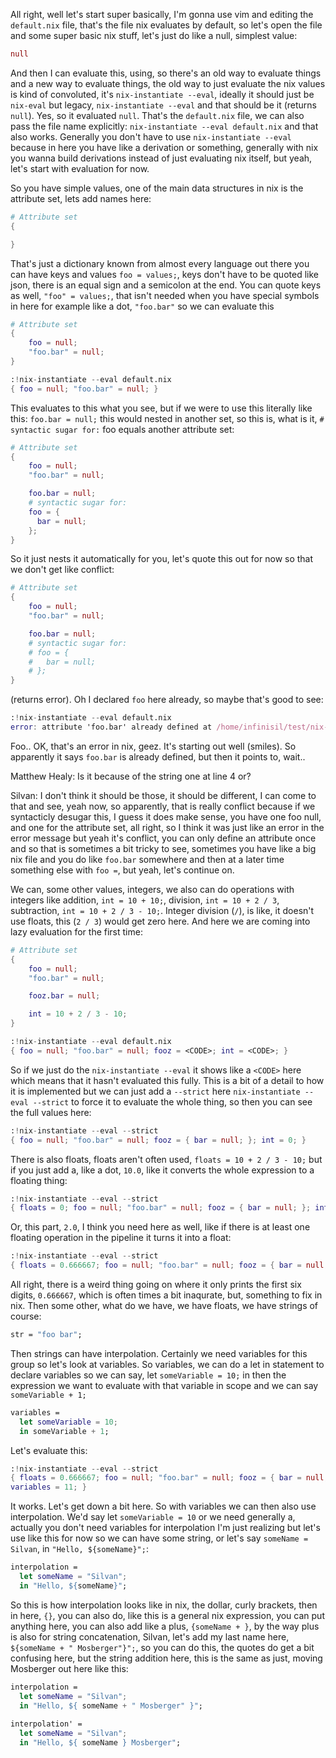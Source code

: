 All right, well let's start super basically, I'm gonna use vim and editing the `default.nix` file, that's the file
nix evaluates by default, so let's open the file and some super basic nix stuff, let's just do like a null,
simplest value:

```nix
null
```

And then I can evaluate this, using, so there's an old way to evaluate things and a new way to evaluate things, the
old way to just evaluate the nix values is kind of convoluted, it's `nix-instantiate --eval`, ideally it should just
be `nix-eval` but legacy, `nix-instantiate --eval` and that should be it (returns `null`). Yes, so it evaluated `null`.
That's the `default.nix` file, we can also pass the file name explicitly: `nix-instantiate --eval default.nix` and 
that also works. Generally you don't have to use `nix-instantiate --eval` because in here you have like a derivation
or something, generally with nix you wanna build derivations instead of just evaluating nix itself, but yeah, let's
start with evaluation for now. 

So you have simple values, one of the main data structures in nix is the attribute set, lets add names here:

```nix
# Attribute set
{

}
```

That's just a dictionary known from almost every language out there you can have keys and values `foo = values;`, 
keys don't have to be quoted like json, there is an equal sign and a semicolon at the end. You can quote keys
as well, `"foo" = values;`, that isn't needed when you have special symbols in here for example like a dot,
`"foo.bar"` so we can evaluate this

```nix
# Attribute set
{
    foo = null;
    "foo.bar" = null;
}
```

```nix
:!nix-instantiate --eval default.nix
{ foo = null; "foo.bar" = null; }
```

This evaluates to this what you see, but if we were to use this literally like this: `foo.bar = null;` this would
nested in another set, so this is, what is it, `# syntactic sugar for:` foo equals another attribute set:

```nix
# Attribute set
{
    foo = null;
    "foo.bar" = null;

    foo.bar = null;
    # syntactic sugar for:
    foo = {
      bar = null;
    };
}
```

So it just nests it automatically for you, let's quote this out for now so that we don't get like conflict:

```nix
# Attribute set
{
    foo = null;
    "foo.bar" = null;

    foo.bar = null;
    # syntactic sugar for:
    # foo = {
    #   bar = null;
    # };
}
```

(returns error). Oh I declared `foo` here already, so maybe that's good to see:

```nix
:!nix-instantiate --eval default.nix
error: attribute 'foo.bar' already defined at /home/infinisil/test/nix-tutorial/default.nix:3:3..
```

Foo.. OK, that's an error in nix, geez. It's starting out well (smiles). So apparently it says `foo.bar` is already defined,
but then it points to, wait..

Matthew Healy: Is it because of the string one at line 4 or?

Silvan: I don't think it should be those, it should be different, I can come to that and see, yeah now, so apparently,
that is really conflict because if we syntacticly desugar this, I guess it does make sense, you have one foo null,
and one for the attribute set, all right, so I think it was just like an error in the error message but yeah it's 
conflict, you can only define an attribute once and so that is sometimes a bit tricky to see, sometimes you have 
like a big nix file and you do like `foo.bar` somewhere and then at a later time something else with `foo =`, but
yeah, let's continue on.

We can, some other values, integers, we also can do operations with integers like addition, `int = 10 + 10;`,
division, `int = 10 + 2 / 3`, subtraction, `int = 10 + 2 / 3 - 10;`. Integer division (`/`), is like, it doesn't use
floats, this (`2 / 3`) would get zero here. And here we are coming into lazy evaluation for the first time:

```nix
# Attribute set
{
    foo = null;
    "foo.bar" = null;

    fooz.bar = null;

    int = 10 + 2 / 3 - 10;
}
```

```nix
:!nix-instantiate --eval default.nix
{ foo = null; "foo.bar" = null; fooz = <CODE>; int = <CODE>; }
```

So if we just do the `nix-instantiate --eval` it shows like a `<CODE>` here which means that it hasn't evaluated this
fully. This is a bit of a detail to how it is implemented but we can just add a `--strict` here `nix-instantiate --eval --strict`
to force it to evaluate the whole thing, so then you can see the full values here:

```nix
:!nix-instantiate --eval --strict
{ foo = null; "foo.bar" = null; fooz = { bar = null; }; int = 0; }
```

There is also floats, floats aren't often used, `floats = 10 + 2 / 3 - 10;` 
but if you just add a, like a dot, `10.0`, like it converts the whole
expression to a floating thing:

```nix
:!nix-instantiate --eval --strict
{ floats = 0; foo = null; "foo.bar" = null; fooz = { bar = null; }; int = 0; }
```

Or, this part, `2.0`, I think you need here as well, like if there is at least one floating operation in the
pipeline it turns it into a float:

```nix
:!nix-instantiate --eval --strict 
{ floats = 0.666667; foo = null; "foo.bar" = null; fooz = { bar = null; }; int = 0; }
```

All right, there is a weird thing going on where it only prints the first six digits, `0.666667`, which is
often times a bit inaqurate, but, something to fix in nix. Then some other, what do we have, we have
floats, we have strings of course:

```nix
str = "foo bar";
```

Then strings can have interpolation. Certainly we need variables for this group so let's look at variables.
So variables, we can do a let in statement to declare variables so we can say, let `someVariable = 10;` 
in then the expression we want to evaluate with that variable in scope and we can say
`someVariable + 1;`

```nix
variables = 
  let someVariable = 10;
  in someVariable + 1;
```

Let's evaluate this:

```nix
:!nix-instantiate --eval --strict
{ floats = 0.666667; foo = null; "foo.bar" = null; fooz = { bar = null; }; int = 0; str = "foo bar";
variables = 11; }
```

It works. Let's get down a bit here. So with variables we can then also use interpolation. We'd say let
`someVariable = 10` or we need generally a, actually you don't need variables for interpolation I'm just
realizing but let's use like this for now so we can have some string, or let's say `someName = Silvan`,
in `"Hello, ${someName}";`:

```nix
interpolation = 
  let someName = "Silvan";
  in "Hello, ${someName}";
```

So this is how interpolation looks like in nix, the dollar, curly brackets, then in here, `{}`, you can
also do, like this is a general nix expression, you can put anything here, you can also add like a plus,
`{someName + }`, by the way plus is also for string concatenation, Silvan, let's add my last name here,
`${someName + " Mosberger"}";`, so you can do this, the quotes do get a bit confusing here, but the
string addition here, this is the same as just, moving Mosberger out here like this:

```nix
interpolation = 
  let someName = "Silvan";
  in "Hello, ${ someName + " Mosberger" }";
  
interpolation' = 
  let someName = "Silvan";
  in "Hello, ${ someName } Mosberger";
```


